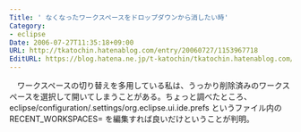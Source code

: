 ```yaml
---
Title: ' なくなったワークスペースをドロップダウンから消したい時'
Category:
- eclipse
Date: 2006-07-27T11:35:18+09:00
URL: http://tkatochin.hatenablog.com/entry/20060727/1153967718
EditURL: https://blog.hatena.ne.jp/t-katochin/tkatochin.hatenablog.com/atom/entry/6653586347154755832
---
```


　ワークスペースの切り替えを多用している私は、うっかり削除済みのワークスペースを選択して開いてしまうことがある。ちょっと調べたところ、eclipse/configuration/.settings/org.eclipse.ui.ide.prefs というファイル内のRECENT_WORKSPACES= を編集すれば良いだけということが判明。
